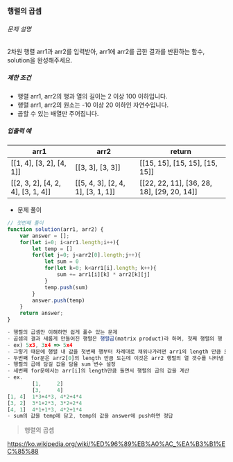 ### 행렬의 곱셈

###### 문제 설명

2차원 행렬 arr1과 arr2를 입력받아, arr1에 arr2를 곱한 결과를 반환하는 함수, solution을 완성해주세요.

##### 제한 조건

- 행렬 arr1, arr2의 행과 열의 길이는 2 이상 100 이하입니다.
- 행렬 arr1, arr2의 원소는 -10 이상 20 이하인 자연수입니다.
- 곱할 수 있는 배열만 주어집니다.

##### 입출력 예

| arr1                              | arr2                              | return                                     |
| --------------------------------- | --------------------------------- | ------------------------------------------ |
| [[1, 4], [3, 2], [4, 1]]          | [[3, 3], [3, 3]]                  | [[15, 15], [15, 15], [15, 15]]             |
| [[2, 3, 2], [4, 2, 4], [3, 1, 4]] | [[5, 4, 3], [2, 4, 1], [3, 1, 1]] | [[22, 22, 11], [36, 28, 18], [29, 20, 14]] |



- 문제 풀이

```javascript
// 첫번째 풀이
function solution(arr1, arr2) {
    var answer = [];
    for(let i=0; i<arr1.length;i++){
        let temp = []
        for(let j=0; j<arr2[0].length;j++){
            let sum = 0
            for(let k=0; k<arr1[i].length; k++){
                sum += arr1[i][k] * arr2[k][j]
            }
            temp.push(sum)
        }
        answer.push(temp)
    }
    return answer;
}

- 행렬의 곱셈만 이해하면 쉽게 풀수 있는 문제
- 곱셈의 결과 새롭게 만들어진 행렬은 행렬곱(matrix product)라 하며, 첫째 행렬의 행 갯수와 둘째 행렬의 열 갯수를 가진다
- ex) 5x3, 3x4 => 5x4
- 그렇기 때문에 행렬 내 값을 첫번째 행부터 차례대로 채워나가려면 arr1의 length 만큼 도는 for문이 먼저 필요하고, 행렬의 곱에 담길 값을 담을 temp 배열 생성
- 두번째 for문은 arr2[0]의 length 만큼 도는데 이것은 arr2 행렬의 열 갯수를 나타냄
- 행렬의 곱에 담길 값을 담을 sum 변수 설정
- 세번째 for문에서는 arr[i]의 length만큼 돌면서 행렬의 곱의 값을 계산
- ex.
		[1,		2]
		[3,		4]
[1, 4]	1*3+4*3, 4*2+4*4	
[3, 2] 	3*1+2*3, 3*2+2*4
[4, 1]	4*1+1*3, 4*2+1*4
- sum의 값을 temp에 담고, temp의 값을 answer에 push하면 정답
```

> 행렬의 곱셈

https://ko.wikipedia.org/wiki/%ED%96%89%EB%A0%AC_%EA%B3%B1%EC%85%88


